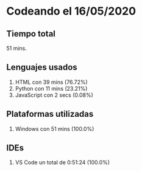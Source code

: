# Codeando el 16/05/2020

## Tiempo total
51 mins.

## Lenguajes usados
1. HTML con 39 mins (76.72%)
1. Python con 11 mins (23.21%)
1. JavaScript con 2 secs (0.08%)

## Plataformas utilizadas
1. Windows con 51 mins (100.0%)

## IDEs
1. VS Code un total de 0:51:24 (100.0%)
